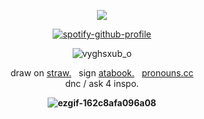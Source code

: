 <div align="center">
		
 ![](https://komarev.com/ghpvc/?username=gamblechance&color=6e31a3&label=<3.)

 [![spotify-github-profile](https://spotify-github-profile.kittinanx.com/api/view?uid=ur7hybwbfhbrjy97qduv5l411&cover_image=true&theme=novatorem&show_offline=true&background_color=121212&interchange=false&bar_color=53b14f&bar_color_cover=true)](https://github.com/kittinan/spotify-github-profile)

![vyghsxub_o](https://github.com/user-attachments/assets/8c044ae3-6960-4499-b989-be817a2f4459)



<div align="center">
	
draw on [straw.](https://piratecove.straw.page)   &nbsp; sign [atabook.](https://snowstrippers.atabook.org/) &nbsp; [pronouns.cc](https://pronouns.cc/@b0ne_m4rrow) <br>
dnc  / ask 4 inspo.
	<b>

<div align="center" 
	
![ezgif-162c8afa096a08](https://github.com/user-attachments/assets/65f64593-c27b-415f-a9a8-3101d8176c20)

</div>

  
  
